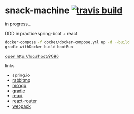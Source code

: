 snack-machine [![travis build](https://travis-ci.org/daggerok/snack-machine.svg?branch=master)](https://travis-ci.org/daggerok/snack-machine)
=============

in progress...

DDD in practice spring-boot + react

```sh
docker-compose -f docker/docker-compose.yml up -d --build
gradle withDocker build bootRun
```

[open http://localhost:8080](http://localhost:8080)

links

- [spring.io](https://spring.io)
- [rabbitmq](https://www.rabbitmq.com)
- [mongo](https://www.mongodb.com)
- [gradle](http://gradle.org)
- [react](https://facebook.github.io/react)
- [react-router](https://github.com/reactjs/react-router/tree/master/docs)
- [webpack](https://webpack.github.io)
